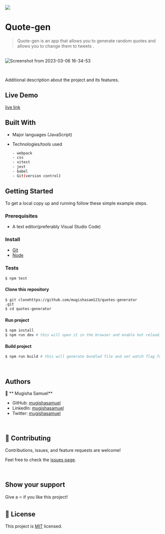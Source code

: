 ![](https://img.shields.io/badge/Quote-gen-blue)

# Quote-gen

> Quote-gen is an app that allows you to generate random quotes and allows you to  change them to tweets .

<br/>![Screenshot from 2023-03-06 16-34-53](https://user-images.githubusercontent.com/90524466/223140860-a9578050-cbfa-4991-ab56-950aed18f084.png)



<br/>

Additional description about the project and its features.

## Live Demo

[live link](https://quotes40042.netlify.app/)

## Built With

- Major languages (JavaScript)
- Technologies/tools used

  ```bash
  - webpack
  - css
  - vitest
  - jest
  - babel
  - Git(version control)

  ```

## Getting Started

To get a local copy up and running follow these simple example steps.

### Prerequisites

- A text editor(preferably Visual Studio Code)

### Install

- [Git](https://git-scm.com/downloads)
- [Node](https://nodejs.org/en/download/)

### Tests

```bash
$ npm test

```

#### Clone this repository

```bash
$ git clonehttps://github.com/mugishasam123/quotes-generator
.git
$ cd quotes-generator
```

#### Run project

```bash
$ npm install
$ npm run dev # this will open it in the browser and enable hot reloading
```

#### Build project

```bash
$ npm run build # this will generate bundled file and set watch flag for live building.
```

<br>

## Authors

👤 ** Mugisha Samuel**

- GitHub: [mugishasamuel](https://github.com/mugishasam123)
- LinkedIn: [mugishasamuel](https://www.linkedin.com/in/mugisha-samuel-55a905208/)
- Twitter: [mugishasamuel](https://twitter.com/mugishasamuel42/)

<br>

## 🤝 Contributing

Contributions, issues, and feature requests are welcome!

Feel free to check the [issues page](https://github.com/mugishasam123/quotes-generator/issues).

<br>

## Show your support

Give a ⭐️ if you like this project!

## 📝 License

This project is [MIT](./MIT.md) licensed.
